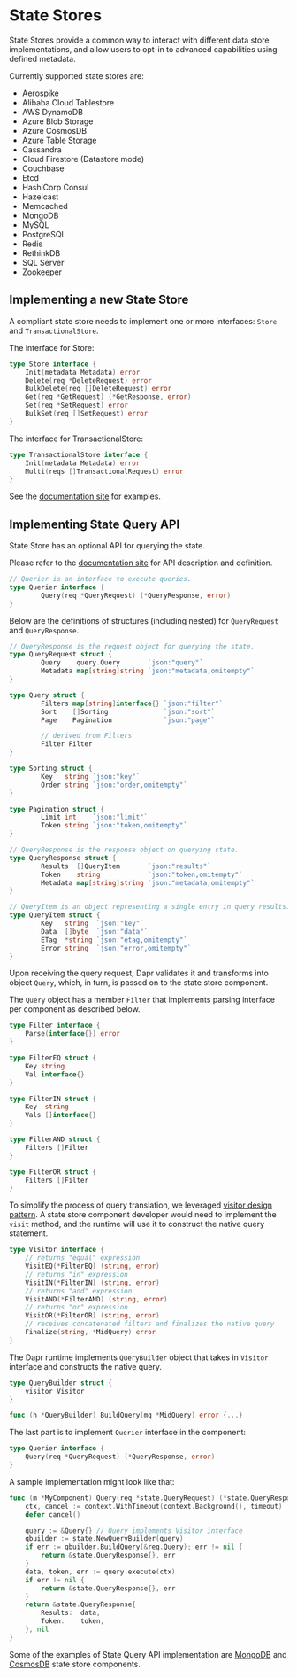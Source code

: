 # State Stores

State Stores provide a common way to interact with different data store implementations, and allow users to opt-in to advanced capabilities using defined metadata.

Currently supported state stores are:

* Aerospike
* Alibaba Cloud Tablestore
* AWS DynamoDB
* Azure Blob Storage
* Azure CosmosDB
* Azure Table Storage
* Cassandra
* Cloud Firestore (Datastore mode)
* Couchbase
* Etcd
* HashiCorp Consul
* Hazelcast
* Memcached
* MongoDB
* MySQL
* PostgreSQL
* Redis
* RethinkDB
* SQL Server
* Zookeeper

## Implementing a new State Store

A compliant state store needs to implement one or more interfaces: `Store` and `TransactionalStore`.

The interface for Store:

```go
type Store interface {
	Init(metadata Metadata) error
	Delete(req *DeleteRequest) error
	BulkDelete(req []DeleteRequest) error
	Get(req *GetRequest) (*GetResponse, error)
	Set(req *SetRequest) error
	BulkSet(req []SetRequest) error
}
```

The interface for TransactionalStore:

```go
type TransactionalStore interface {
	Init(metadata Metadata) error
	Multi(reqs []TransactionalRequest) error
}
```

See the [documentation site](https://docs.dapr.io/developing-applications/building-blocks/state-management/) for examples.  

## Implementing State Query API

State Store has an optional API for querying the state. 

Please refer to the [documentation site](https://docs.dapr.io/developing-applications/building-blocks/state-management/howto-state-query-api/) for API description and definition. 

```go
// Querier is an interface to execute queries.
type Querier interface {
        Query(req *QueryRequest) (*QueryResponse, error)
}
```

Below are the definitions of structures (including nested) for `QueryRequest` and `QueryResponse`.
```go
// QueryResponse is the request object for querying the state.
type QueryRequest struct {
        Query    query.Query       `json:"query"`
        Metadata map[string]string `json:"metadata,omitempty"`
}

type Query struct {
        Filters map[string]interface{} `json:"filter"`
        Sort    []Sorting              `json:"sort"`
        Page    Pagination             `json:"page"`

        // derived from Filters
        Filter Filter
}

type Sorting struct {
        Key   string `json:"key"`
        Order string `json:"order,omitempty"`
}

type Pagination struct {
        Limit int    `json:"limit"`
        Token string `json:"token,omitempty"`
}

// QueryResponse is the response object on querying state.
type QueryResponse struct {
        Results  []QueryItem       `json:"results"`
        Token    string            `json:"token,omitempty"`
        Metadata map[string]string `json:"metadata,omitempty"`
}

// QueryItem is an object representing a single entry in query results.
type QueryItem struct {
        Key   string  `json:"key"`
        Data  []byte  `json:"data"`
        ETag  *string `json:"etag,omitempty"`
        Error string  `json:"error,omitempty"`
}
```

Upon receiving the query request, Dapr validates it and transforms into object `Query`,
which, in turn, is passed on to the state store component.

The `Query` object has a member `Filter` that implements parsing interface per component as described below.

```go
type Filter interface {
	Parse(interface{}) error
}

type FilterEQ struct {
	Key string
	Val interface{}
}

type FilterIN struct {
	Key  string
	Vals []interface{}
}

type FilterAND struct {
	Filters []Filter
}

type FilterOR struct {
	Filters []Filter
}
```

To simplify the process of query translation, we leveraged [visitor design pattern](https://datacadamia.com/data/type/tree/visitor). A state store component developer would need to implement the `visit` method, and the runtime will use it to construct the native query statement.

```go
type Visitor interface {
	// returns "equal" expression
	VisitEQ(*FilterEQ) (string, error)
	// returns "in" expression
	VisitIN(*FilterIN) (string, error)
	// returns "and" expression
	VisitAND(*FilterAND) (string, error)
	// returns "or" expression
	VisitOR(*FilterOR) (string, error)
	// receives concatenated filters and finalizes the native query
	Finalize(string, *MidQuery) error
}
```

The Dapr runtime implements `QueryBuilder` object that takes in `Visitor` interface and constructs the native query.

```go
type QueryBuilder struct {
	visitor Visitor
}

func (h *QueryBuilder) BuildQuery(mq *MidQuery) error {...}
```

The last part is to implement `Querier` interface in the component:
```go
type Querier interface {
	Query(req *QueryRequest) (*QueryResponse, error)
}
```

A sample implementation might look like that:
```go
func (m *MyComponent) Query(req *state.QueryRequest) (*state.QueryResponse, error) {
	ctx, cancel := context.WithTimeout(context.Background(), timeout)
	defer cancel()

	query := &Query{} // Query implements Visitor interface
	qbuilder := state.NewQueryBuilder(query)
	if err := qbuilder.BuildQuery(&req.Query); err != nil {
		return &state.QueryResponse{}, err
	}
	data, token, err := query.execute(ctx)
	if err != nil {
		return &state.QueryResponse{}, err
	}
	return &state.QueryResponse{
		Results:  data,
		Token:    token,
	}, nil
}
```

Some of the examples of State Query API implementation are [MongoDB](./mongodb/mongodb_query.go) and [CosmosDB](./azure/cosmosdb/cosmosdb_query.go) state store components.
